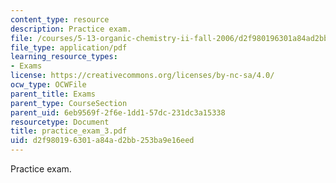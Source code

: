 ```yaml
---
content_type: resource
description: Practice exam.
file: /courses/5-13-organic-chemistry-ii-fall-2006/d2f980196301a84ad2bb253ba9e16eed_practice_exam_3.pdf
file_type: application/pdf
learning_resource_types:
- Exams
license: https://creativecommons.org/licenses/by-nc-sa/4.0/
ocw_type: OCWFile
parent_title: Exams
parent_type: CourseSection
parent_uid: 6eb9569f-2f6e-1dd1-57dc-231dc3a15338
resourcetype: Document
title: practice_exam_3.pdf
uid: d2f98019-6301-a84a-d2bb-253ba9e16eed
---
```

Practice exam.